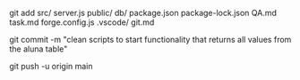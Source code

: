 git add src/ server.js public/ db/ package.json package-lock.json QA.md task.md forge.config.js .vscode/ git.md 

git commit -m "clean scripts to start functionality that returns all values from the aluna table" 

git push -u origin main 